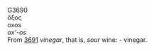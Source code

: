 G3690  
ὄξος  
oxos  
*ox‘-os*  
From [3691](g3691) *vinegar*, that is, *sour* wine: - vinegar.  
